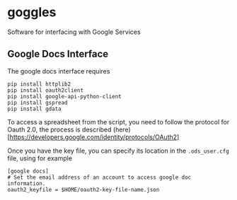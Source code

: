 goggles
===

Software for interfacing with Google Services

## Google Docs Interface

The google docs interface requires

```
pip install httplib2
pip install oauth2client
pip install google-api-python-client
pip install gspread
pip install gdata
```

To access a spreadsheet from the script, you need to follow the
protocol for Oauth 2.0, the process is described (here)[https://developers.google.com/identity/protocols/OAuth2]

Once you have the key file, you can specify its location in the
`.ods_user.cfg` file, using for example

```
[google docs]
# Set the email address of an account to access google doc information.
oauth2_keyfile = $HOME/oauth2-key-file-name.json
```
